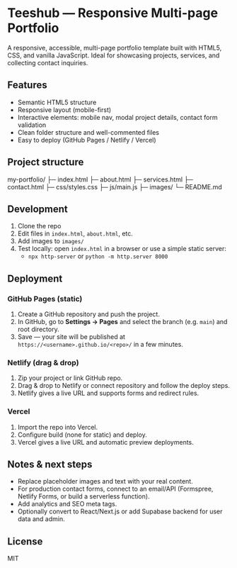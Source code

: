 # Teeshub — Responsive Multi-page Portfolio

A responsive, accessible, multi-page portfolio template built with HTML5, CSS, and vanilla JavaScript. Ideal for showcasing projects, services, and collecting contact inquiries.

## Features
- Semantic HTML5 structure
- Responsive layout (mobile-first)
- Interactive elements: mobile nav, modal project details, contact form validation
- Clean folder structure and well-commented files
- Easy to deploy (GitHub Pages / Netlify / Vercel)

## Project structure
my-portfolio/
├─ index.html
├─ about.html
├─ services.html
├─ contact.html
├─ css/styles.css
├─ js/main.js
├─ images/
└─ README.md

## Development
1. Clone the repo
2. Edit files in `index.html`, `about.html`, etc.
3. Add images to `images/`
4. Test locally: open `index.html` in a browser or use a simple static server:
   - `npx http-server` or `python -m http.server 8000`

## Deployment

### GitHub Pages (static)
1. Create a GitHub repository and push the project.
2. In GitHub, go to **Settings → Pages** and select the branch (e.g. `main`) and root directory.
3. Save — your site will be published at `https://<username>.github.io/<repo>/` in a few minutes.

### Netlify (drag & drop)
1. Zip your project or link GitHub repo.
2. Drag & drop to Netlify or connect repository and follow the deploy steps.
3. Netlify gives a live URL and supports forms and redirect rules.

### Vercel
1. Import the repo into Vercel.
2. Configure build (none for static) and deploy.
3. Vercel gives a live URL and automatic preview deployments.

## Notes & next steps
- Replace placeholder images and text with your real content.
- For production contact forms, connect to an email/API (Formspree, Netlify Forms, or build a serverless function).
- Add analytics and SEO meta tags.
- Optionally convert to React/Next.js or add Supabase backend for user data and admin.

## License
MIT
